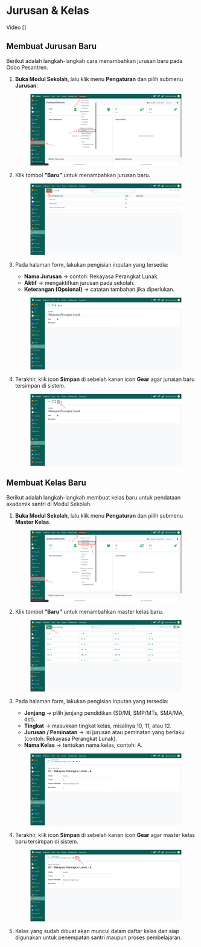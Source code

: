 # Jurusan & Kelas

Video \[]

## Membuat Jurusan Baru

Berikut adalah langkah-langkah cara menambahkan jurusan baru pada Odoo Pesantren.

1.  **Buka Modul Sekolah**, lalu klik menu **Pengaturan** dan pilih submenu **Jurusan**.

    <figure><img src="../../.gitbook/assets/images-29.png" alt=""><figcaption></figcaption></figure>


2.  Klik tombol **“Baru”** untuk menambahkan jurusan baru.

    <figure><img src="../../.gitbook/assets/images-30.png" alt=""><figcaption></figcaption></figure>


3.  Pada halaman form, lakukan pengisian inputan yang tersedia:

    * **Nama Jurusan** → contoh: Rekayasa Perangkat Lunak.
    * **Aktif** → mengaktifkan jurusan pada sekolah.
    * **Keterangan (Opsional)** → catatan tambahan jika diperlukan.

    <figure><img src="../../.gitbook/assets/images-31.png" alt=""><figcaption></figcaption></figure>


4.  Terakhir, klik icon **Simpan** di sebelah kanan icon **Gear** agar jurusan baru tersimpan di sistem.

    <figure><img src="../../.gitbook/assets/images-32.png" alt=""><figcaption></figcaption></figure>



## Membuat Kelas Baru

Berikut adalah langkah-langkah membuat kelas baru untuk pendataan akademik santri di Modul Sekolah.

1.  **Buka Modul Sekolah**, lalu klik menu **Pengaturan** dan pilih submenu **Master Kelas**.

    <figure><img src="../../.gitbook/assets/images-27.png" alt=""><figcaption></figcaption></figure>


2.  Klik tombol **“Baru”** untuk menambahkan master kelas baru.

    <figure><img src="../../.gitbook/assets/images-28.png" alt=""><figcaption></figcaption></figure>


3.  Pada halaman form, lakukan pengisian inputan yang tersedia:

    * **Jenjang** → pilih jenjang pendidikan (SD/MI, SMP/MTs, SMA/MA, dst).
    * **Tingkat** → masukkan tingkat kelas, misalnya 10, 11, atau 12.
    * **Jurusan / Peminatan** → isi jurusan atau peminatan yang berlaku (contoh: Rekayasa Perangkat Lunak).
    * **Nama Kelas** → tentukan nama kelas, contoh: A.

    <figure><img src="../../.gitbook/assets/images-33.png" alt=""><figcaption></figcaption></figure>


4.  Terakhir, klik icon **Simpan** di sebelah kanan icon **Gear** agar master kelas baru tersimpan di sistem.

    <figure><img src="../../.gitbook/assets/images-34.png" alt=""><figcaption></figcaption></figure>


5. Kelas yang sudah dibuat akan muncul dalam daftar kelas dan siap digunakan untuk penempatan santri maupun proses pembelajaran.
